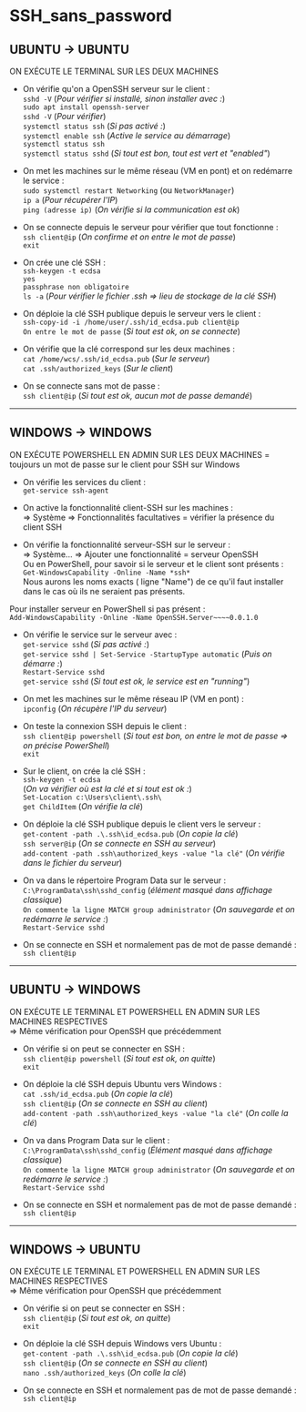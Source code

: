 # SSH_sans_password

## UBUNTU -> UBUNTU

ON EXÉCUTE LE TERMINAL SUR LES DEUX MACHINES

- On vérifie qu'on a OpenSSH serveur sur le client :  
  `sshd -V` (*Pour vérifier si installé, sinon installer avec :*)  
  `sudo apt install openssh-server`  
  `sshd -V` (*Pour vérifier*)  
  `systemctl status ssh` (*Si pas activé :*)  
  `systemctl enable ssh` (*Active le service au démarrage*)  
  `systemctl status ssh`  
  `systemctl status sshd` (*Si tout est bon, tout est vert et "enabled"*)  

- On met les machines sur le même réseau (VM en pont) et on redémarre le service :  
  `sudo systemctl restart Networking` (ou `NetworkManager`)  
  `ip a` (*Pour récupérer l'IP*)  
  `ping (adresse ip)` (*On vérifie si la communication est ok*)  

- On se connecte depuis le serveur pour vérifier que tout fonctionne :  
  `ssh client@ip` (*On confirme et on entre le mot de passe*)  
  `exit`  

- On crée une clé SSH :  
  `ssh-keygen -t ecdsa`  
  `yes`  
  `passphrase non obligatoire`  
  `ls -a` (*Pour vérifier le fichier .ssh => lieu de stockage de la clé SSH*)  

- On déploie la clé SSH publique depuis le serveur vers le client :  
  `ssh-copy-id -i /home/user/.ssh/id_ecdsa.pub client@ip`  
  `On entre le mot de passe` (*Si tout est ok, on se connecte*)  

- On vérifie que la clé correspond sur les deux machines :  
  `cat /home/wcs/.ssh/id_ecdsa.pub` (*Sur le serveur*)  
  `cat .ssh/authorized_keys` (*Sur le client*)  

- On se connecte sans mot de passe :  
  `ssh client@ip` (*Si tout est ok, aucun mot de passe demandé*)  

---

## WINDOWS -> WINDOWS

ON EXÉCUTE POWERSHELL EN ADMIN SUR LES DEUX MACHINES = toujours un mot de passe sur le client pour SSH sur Windows

- On vérifie les services du client :  
  `get-service ssh-agent`  

- On active la fonctionnalité client-SSH sur les machines :  
  => Système => Fonctionnalités facultatives = vérifier la présence du client SSH
- On vérifie la fonctionnalité serveur-SSH sur le serveur :  
  => Système... => Ajouter une fonctionnalité = serveur OpenSSH  
Ou en PowerShell, pour savoir si le serveur et le client sont présents :  
``Get-WindowsCapability -Online -Name *ssh*``  
Nous aurons les noms exacts ( ligne "Name") de ce qu'il faut installer dans le cas où ils ne seraient pas présents.

Pour installer serveur en PowerShell si pas présent :  
``Add-WindowsCapability -Online -Name OpenSSH.Server~~~~0.0.1.0``  

- On vérifie le service sur le serveur avec :  
  `get-service sshd` (*Si pas activé :*)  
  `get-service sshd | Set-Service -StartupType automatic` (*Puis on démarre :*)  
  `Restart-Service sshd`  
  `get-service sshd` (*Si tout est ok, le service est en "running"*)  

- On met les machines sur le même réseau IP (VM en pont) :  
  `ipconfig` (*On récupère l'IP du serveur*)  

- On teste la connexion SSH depuis le client :  
  `ssh client@ip powershell` (*Si tout est bon, on entre le mot de passe => on précise PowerShell*)  
  `exit`  

- Sur le client, on crée la clé SSH :  
  `ssh-keygen -t ecdsa`  
  (*On va vérifier où est la clé et si tout est ok :*)  
  `Set-Location c:\Users\client\.ssh\`  
  `get ChildItem` (*On vérifie la clé*)  

- On déploie la clé SSH publique depuis le client vers le serveur :  
  `get-content -path .\.ssh\id_ecdsa.pub` (*On copie la clé*)  
  `ssh server@ip` (*On se connecte en SSH au serveur*)  
  `add-content -path .ssh\authorized_keys -value "la clé"` (*On vérifie dans le fichier du serveur*)  

- On va dans le répertoire Program Data sur le serveur :  
  `C:\ProgramData\ssh\sshd_config` (*élément masqué dans affichage classique*)  
  `On commente la ligne MATCH group administrator` (*On sauvegarde et on redémarre le service :*)  
  `Restart-Service sshd`  

- On se connecte en SSH et normalement pas de mot de passe demandé :  
  `ssh client@ip`  

---

## UBUNTU -> WINDOWS

ON EXÉCUTE LE TERMINAL ET POWERSHELL EN ADMIN SUR LES MACHINES RESPECTIVES  
=> Même vérification pour OpenSSH que précédemment

- On vérifie si on peut se connecter en SSH :  
  `ssh client@ip powershell` (*Si tout est ok, on quitte*)  
  `exit`  

- On déploie la clé SSH depuis Ubuntu vers Windows :  
  `cat .ssh/id_ecdsa.pub` (*On copie la clé*)  
  `ssh client@ip` (*On se connecte en SSH au client*)  
  `add-content -path .ssh\authorized_keys -value "la clé"` (*On colle la clé*)  

- On va dans Program Data sur le client :  
  `C:\ProgramData\ssh\sshd_config` (*Élément masqué dans affichage classique*)  
  `On commente la ligne MATCH group administrator` (*On sauvegarde et on redémarre le service :*)  
  `Restart-Service sshd`  

- On se connecte en SSH et normalement pas de mot de passe demandé :  
  `ssh client@ip`  

---

## WINDOWS -> UBUNTU

ON EXÉCUTE LE TERMINAL ET POWERSHELL EN ADMIN SUR LES MACHINES RESPECTIVES  
=> Même vérification pour OpenSSH que précédemment

- On vérifie si on peut se connecter en SSH :  
  `ssh client@ip` (*Si tout est ok, on quitte*)  
  `exit`  

- On déploie la clé SSH depuis Windows vers Ubuntu :  
  `get-content -path .\.ssh\id_ecdsa.pub` (*On copie la clé*)  
  `ssh client@ip` (*On se connecte en SSH au client*)  
  `nano .ssh/authorized_keys` (*On colle la clé*)  

- On se connecte en SSH et normalement pas de mot de passe demandé :  
  `ssh client@ip`
